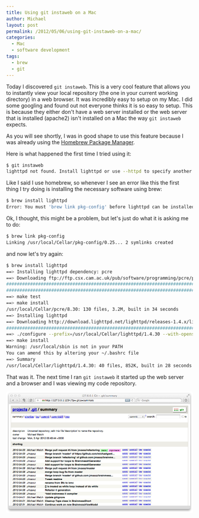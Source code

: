 ```yaml
---
title: Using git instaweb on a Mac
author: Michael
layout: post
permalink: /2012/05/06/using-git-instaweb-on-a-mac/
categories:
  - Mac
  - software development
tags:
  - brew
  - git
---
```


<!-- cSpell:ignore instaweb lighttpd httpd symlinks pcre unic openssl sbin aligncenter -->

Today I discovered `git instaweb`. This is a very cool feature that allows you to instantly view your local repository (the one in your current working directory) in a web browser. <!--more--> It was incredibly easy to setup on my Mac. I did some googling and found out not everyone thinks it is so easy to setup. This is because they either don't have a web server installed or the web server that is installed (apache2) isn't installed on a Mac the way `git instaweb` expects.  

As you will see shortly, I was in good shape to use this feature because I was already using the [Homebrew Package Manager][1].

Here is what happened the first time I tried using it:

```bash
$ git instaweb
lighttpd not found. Install lighttpd or use --httpd to specify another httpd daemon.
```

Like I said I use homebrew, so whenever I see an error like this the first thing I try doing is installing the necessary software using brew:

```bash
$ brew install lighttpd
Error: You must 'brew link pkg-config' before lighttpd can be installed
```

Ok, I thought, this might be a problem, but let's just do what it is asking me to do:

```bash
$ brew link pkg-config
Linking /usr/local/Cellar/pkg-config/0.25... 2 symlinks created
```

and now let's try again:

```bash
$ brew install lighttpd
==> Installing lighttpd dependency: pcre
==> Downloading ftp://ftp.csx.cam.ac.uk/pub/software/programming/pcre/pcre-8.30.
######################################################################## 100.0%
######################################################################## 100.0%==> ./configure --prefix=/usr/local/Cellar/pcre/8.30 --enable-utf8 --enable-unic
==> make test
==> make install
/usr/local/Cellar/pcre/8.30: 130 files, 3.2M, built in 34 seconds
==> Installing lighttpd
==> Downloading http://download.lighttpd.net/lighttpd/releases-1.4.x/lighttpd-1.
######################################################################## 100.0%
==> ./configure --prefix=/usr/local/Cellar/lighttpd/1.4.30 --with-openssl --with
==> make install
Warning: /usr/local/sbin is not in your PATH
You can amend this by altering your ~/.bashrc file
==> Summary
/usr/local/Cellar/lighttpd/1.4.30: 40 files, 852K, built in 28 seconds
```

That was it. The next time I ran `git instaweb` it started up the web server and a browser and I was viewing my code repository.

![git instaweb screenshot][2]

 [1]: http://mxcl.github.com/homebrew/ "Homebrew Package Manager"
 [2]: /assets/images/git-instaweb-screenshot.png "Screenshot of my local repository"